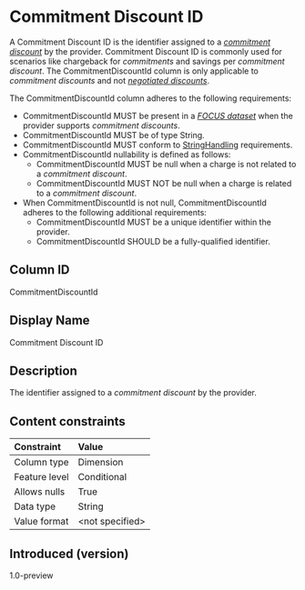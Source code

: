 # Commitment Discount ID

A Commitment Discount ID is the identifier assigned to a [*commitment discount*](#glossary:commitment-discount) by the provider. Commitment Discount ID is commonly used for scenarios like chargeback for *commitments* and savings per *commitment discount*. The CommitmentDiscountId column is only applicable to *commitment discounts* and not [*negotiated discounts*](#glossary:negotiated-discount).

The CommitmentDiscountId column adheres to the following requirements:

* CommitmentDiscountId MUST be present in a [*FOCUS dataset*](#glossary:FOCUS-dataset) when the provider supports *commitment discounts*.
* CommitmentDiscountId MUST be of type String.
* CommitmentDiscountId MUST conform to [StringHandling](#stringhandling) requirements.
* CommitmentDiscountId nullability is defined as follows:
  * CommitmentDiscountId MUST be null when a charge is not related to a *commitment discount*.
  * CommitmentDiscountId MUST NOT be null when a charge is related to a *commitment discount*.
* When CommitmentDiscountId is not null, CommitmentDiscountId adheres to the following additional requirements:
  * CommitmentDiscountId MUST be a unique identifier within the provider.
  * CommitmentDiscountId SHOULD be a fully-qualified identifier.

## Column ID

CommitmentDiscountId

## Display Name

Commitment Discount ID

## Description

The identifier assigned to a *commitment discount* by the provider.

## Content constraints

|    Constraint   |      Value       |
|:----------------|:-----------------|
| Column type     | Dimension        |
| Feature level   | Conditional      |
| Allows nulls    | True             |
| Data type       | String           |
| Value format    | \<not specified> |

## Introduced (version)

1.0-preview
